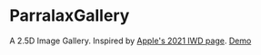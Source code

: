 # ParralaxGallery
A 2.5D Image Gallery. Inspired by [Apple's 2021 IWD page](https://www.apple.com/go/iwd2020/).
[Demo](https://badfarmerjohn.github.io/ParallaxGallery/)
